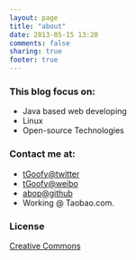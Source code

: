 ```yaml
---
layout: page
title: "about"
date: 2013-05-15 13:20
comments: false
sharing: true
footer: true
---
```


### This blog focus on:
- Java based web developing
- Linux
- Open-source Technologies

### Contact me at:
* [tGoofy@twitter](https://twitter.com/GoofyWang)
* [tGoofy@weibo](http://weibo.com/love4sweetie)
* [abop@github](https://github.com/abop)
* Working @ Taobao.com.

### License

[Creative Commons](http://creativecommons.org/licenses/by-nc-sa/3.0/)
